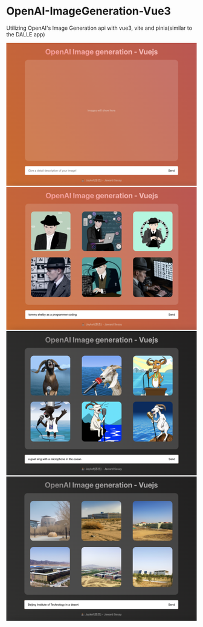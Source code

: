 # OpenAI-ImageGeneration-Vue3
Utilizing OpenAI's Image Generation api with vue3, vite and pinia(similar to the DALLE app)

<img src="screenshots/1.png"/>
<img src="screenshots/2.png"/>
<img src="screenshots/3.png"/>
<img src="screenshots/4.png"/>
